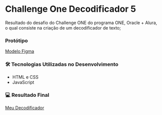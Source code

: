 # Challenge One Decodificador 5
Resultado do desafio do Challenge ONE do programa ONE, Oracle + Alura, o qual consiste na criação de um decodificador de texto;

### Protótipo
[Modelo Figma](https://www.figma.com/file/tvFEYhVfZTjdJ5P24RGV21/Alura-Challenge---Desafio-1---L%C3%B3gica?node-id=16%3A802)

### :hammer_and_wrench: Tecnologias Utilizadas no Desenvolvimento
- HTML e CSS
- JavaScript 

### :computer: Resultado Final  
[Meu Decodificador](https://becaalvarez.github.io/challengeonedecodificador5/)
